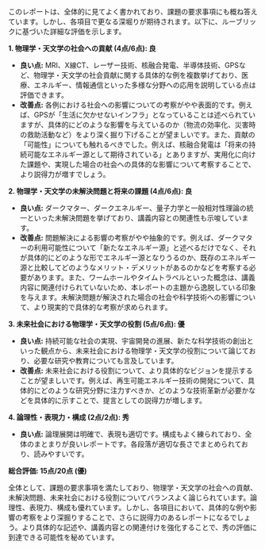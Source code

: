 このレポートは、全体的に見てよく書かれており、課題の要求事項にも概ね答えています。しかし、各項目で更なる深堀りが期待されます。以下に、ルーブリックに基づいた詳細な評価を示します。

**1. 物理学・天文学の社会への貢献 (4点/6点): 良**

* **良い点:** MRI、X線CT、レーザー技術、核融合発電、半導体技術、GPSなど、物理学・天文学の社会貢献に関する具体的な例を複数挙げており、医療、エネルギー、情報通信といった多様な分野への応用を説明している点は評価できます。
* **改善点:** 各例における社会への影響についての考察がやや表面的です。例えば、GPSが「生活に欠かせないインフラ」となっていることは述べられていますが、具体的にどのような影響を与えているのか（物流の効率化、災害時の救助活動など）をより深く掘り下げることが望ましいです。また、貢献の「可能性」についても触れるべきでした。例えば、核融合発電は「将来の持続可能なエネルギー源として期待されている」とありますが、実用化に向けた課題や、実現した場合の社会への具体的な影響について考察することで、より説得力が増すでしょう。

**2. 物理学・天文学の未解決問題と将来の課題 (4点/6点): 良**

* **良い点:** ダークマター、ダークエネルギー、量子力学と一般相対性理論の統一といった未解決問題を挙げており、講義内容との関連性も示唆しています。
* **改善点:** 問題解決による影響の考察がやや抽象的です。例えば、ダークマターの利用可能性について「新たなエネルギー源」と述べるだけでなく、それが具体的にどのような形でエネルギー源となりうるのか、既存のエネルギー源と比較してどのようなメリット・デメリットがあるのかなどを考察する必要があります。また、ワームホールやタイムトラベルといった概念は、講義内容に関連付けられていないため、本レポートの主題から逸脱している印象を与えます。未解決問題が解決された場合の社会や科学技術への影響について、より現実的で具体的な考察が求められます。

**3. 未来社会における物理学・天文学の役割 (5点/6点): 優**

* **良い点:** 持続可能な社会の実現、宇宙開発の進展、新たな科学技術の創出といった観点から、未来社会における物理学・天文学の役割について論じており、必要な研究や教育についても言及しています。
* **改善点:**  未来社会における役割について、より具体的なビジョンを提示することが望ましいです。例えば、再生可能エネルギー技術の開発について、具体的にどのような研究分野に注力すべきか、どのような技術革新が必要かなどを具体的に示すことで、提言としての説得力が増します。

**4. 論理性・表現力・構成 (2点/2点): 秀**

* **良い点:** 論理展開は明確で、表現も適切です。構成もよく練られており、全体のまとまりが良いレポートです。各段落が適切な長さでまとめられており、読みやすいです。


**総合評価: 15点/20点 (優)**

全体として、課題の要求事項を満たしており、物理学・天文学の社会への貢献、未解決問題、未来社会における役割についてバランスよく論じられています。論理性、表現力、構成も優れています。しかし、各項目において、具体的な例や影響の考察をより深掘りすることで、さらに説得力のあるレポートになるでしょう。より具体的な記述や、講義内容との関連付けを強化することで、秀の評価に到達できる可能性を秘めています。
